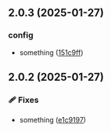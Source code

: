 ## 2.0.3 (2025-01-27)

### config

- something ([151c9ff](https://github.com/controladad/ng-base/commit/151c9ff))

## 2.0.2 (2025-01-27)

### 🩹 Fixes

- something ([e1c9197](https://github.com/controladad/ng-base/commit/e1c9197))